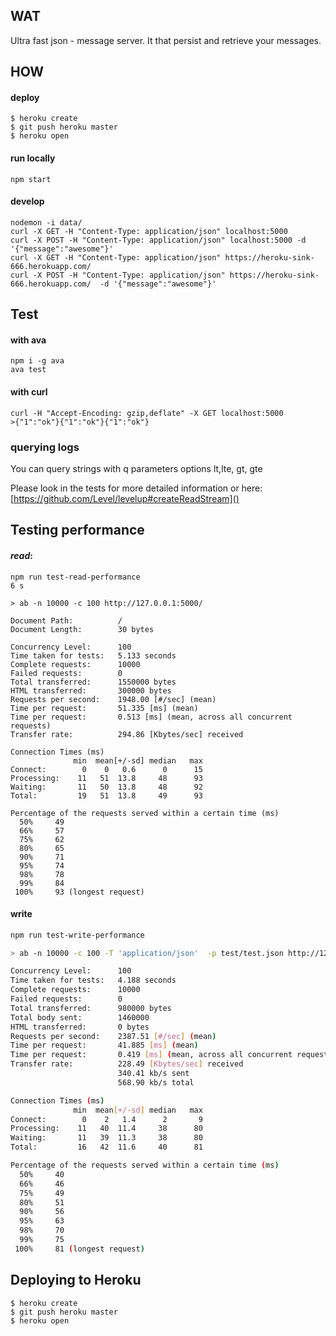 ## WAT

Ultra fast json - message server.
It that persist and retrieve your messages.

## HOW

#### deploy
```
$ heroku create
$ git push heroku master
$ heroku open
```

#### run locally

```
npm start
```

#### develop
```
nodemon -i data/  
curl -X GET -H "Content-Type: application/json" localhost:5000
curl -X POST -H "Content-Type: application/json" localhost:5000 -d '{"message":"awesome"}'
curl -X GET -H "Content-Type: application/json" https://heroku-sink-666.herokuapp.com/
curl -X POST -H "Content-Type: application/json" https://heroku-sink-666.herokuapp.com/  -d '{"message":"awesome"}'
```
## Test

#### with ava
```
npm i -g ava
ava test
```

#### with curl
```
curl -H "Accept-Encoding: gzip,deflate" -X GET localhost:5000
>{"1":"ok"}{"1":"ok"}{"1":"ok"}
```

### querying logs
You can query strings with q parameters
options lt,lte, gt, gte

Please look in the tests for more detailed information or here:
[https://github.com/Level/levelup#createReadStream]()


## Testing performance

#### *read*:
```
npm run test-read-performance                                                                                                                                 6 s

> ab -n 10000 -c 100 http://127.0.0.1:5000/

Document Path:          /
Document Length:        30 bytes

Concurrency Level:      100
Time taken for tests:   5.133 seconds
Complete requests:      10000
Failed requests:        0
Total transferred:      1550000 bytes
HTML transferred:       300000 bytes
Requests per second:    1948.00 [#/sec] (mean)
Time per request:       51.335 [ms] (mean)
Time per request:       0.513 [ms] (mean, across all concurrent requests)
Transfer rate:          294.86 [Kbytes/sec] received

Connection Times (ms)
              min  mean[+/-sd] median   max
Connect:        0    0   0.6      0      15
Processing:    11   51  13.8     48      93
Waiting:       11   50  13.8     48      92
Total:         19   51  13.8     49      93

Percentage of the requests served within a certain time (ms)
  50%     49
  66%     57
  75%     62
  80%     65
  90%     71
  95%     74
  98%     78
  99%     84
 100%     93 (longest request)
```

#### write
```sh
npm run test-write-performance

> ab -n 10000 -c 100 -T 'application/json'  -p test/test.json http://127.0.0.1:5000/

Concurrency Level:      100
Time taken for tests:   4.188 seconds
Complete requests:      10000
Failed requests:        0
Total transferred:      980000 bytes
Total body sent:        1460000
HTML transferred:       0 bytes
Requests per second:    2387.51 [#/sec] (mean)
Time per request:       41.885 [ms] (mean)
Time per request:       0.419 [ms] (mean, across all concurrent requests)
Transfer rate:          228.49 [Kbytes/sec] received
                        340.41 kb/s sent
                        568.90 kb/s total

Connection Times (ms)
              min  mean[+/-sd] median   max
Connect:        0    2   1.4      2       9
Processing:    11   40  11.4     38      80
Waiting:       11   39  11.3     38      80
Total:         16   42  11.6     40      81

Percentage of the requests served within a certain time (ms)
  50%     40
  66%     46
  75%     49
  80%     51
  90%     56
  95%     63
  98%     70
  99%     75
 100%     81 (longest request)
```

## Deploying to Heroku

```
$ heroku create
$ git push heroku master
$ heroku open
```
